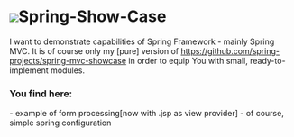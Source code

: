 <h1><img src='http://www.jorambarrez.be/blog/wp-content/oss-logo-spring.png'>Spring-Show-Case</h1>

I want to demonstrate capabilities of Spring Framework - mainly Spring MVC. It is of course only my [pure] version of 
https://github.com/spring-projects/spring-mvc-showcase in order to equip You with small, ready-to-implement modules.

<h3>You find here:</h3>
 - example of form processing[now with .jsp as view provider]
 - of course, simple spring configuration 

